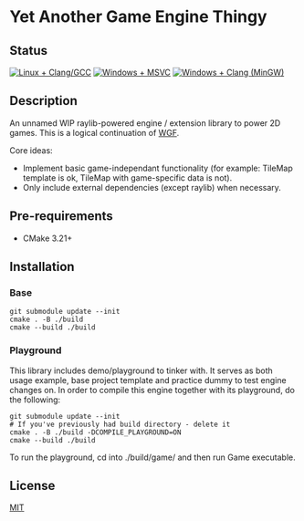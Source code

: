 # Yet Another Game Engine Thingy

## Status

[![Linux + Clang/GCC](https://github.com/moonburnt/engine/actions/workflows/Linux.yml/badge.svg)](https://github.com/moonburnt/engine/actions/workflows/Linux.yml)
[![Windows + MSVC](https://github.com/moonburnt/engine/actions/workflows/Windows%20+%20MSVC.yml/badge.svg)](https://github.com/moonburnt/engine/actions/workflows/Windows%20+%20MSVC.yml)
[![Windows + Clang (MinGW)](https://github.com/moonburnt/engine/actions/workflows/Windows%20+%20Clang%20(MinGW).yml/badge.svg)](https://github.com/moonburnt/engine/actions/workflows/Windows%20+%20Clang%20(MinGW).yml)

## Description

An unnamed WIP raylib-powered engine / extension library to power 2D games.
This is a logical continuation of [WGF](https://github.com/moonburnt/WGF).

Core ideas:
- Implement basic game-independant functionality (for example: TileMap
template is ok, TileMap with game-specific data is not).
- Only include external dependencies (except raylib) when necessary.

## Pre-requirements

- CMake 3.21+

## Installation

### Base

```
git submodule update --init
cmake . -B ./build
cmake --build ./build
```

### Playground

This library includes demo/playground to tinker with. It serves as both usage
example, base project template and practice dummy to test engine changes on.
In order to compile this engine together with its playground, do the following:

```
git submodule update --init
# If you've previously had build directory - delete it
cmake . -B ./build -DCOMPILE_PLAYGROUND=ON
cmake --build ./build
```

To run the playground, cd into ./build/game/ and then run Game executable.

## License

[MIT](https://github.com/moonburnt/engine/blob/master/LICENSE)
